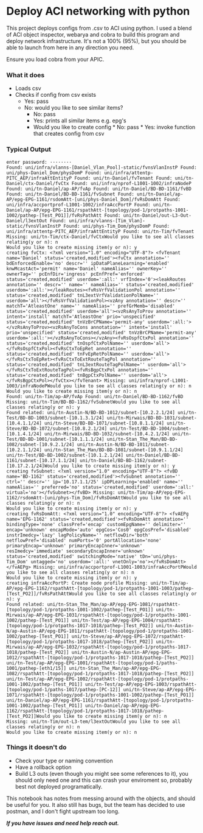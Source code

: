 # Deploy ACI networking with python

This project deploys configs from .csv to ACI using python. I used a blend of ACI object inspector, webarya and cobra to build this program and deploy network infrastructure. It's not a 100% (95%), but you should be able to launch from here in any direction you need. 

Ensure you load cobra from your APIC.

### What it does
* Loads csv
* Checks if config from csv exists
    * Yes: pass
    * No: would you like to see similar items?
        * No: pass
        * Yes: prints all similar items e.g. epg's
        * Would you like to create config
                * No: pass
                * Yes: invoke function that creates config from csv

### Typical Output 
```
enter password: ········
Found: uni/infra/vlanns-[Daniel_Vlan_Pool]-static/fvnsVlanInstP Found: uni/phys-Daniel_Dom/physDomP Found: uni/infra/attentp-PITC_AEP/infraAttEntityP Found: uni/tn-Daniel/fvTenant Found: uni/tn-Daniel/ctx-Daniel/fvCtx Found: uni/infra/nprof-L1001-1002/infraNodeP Found: uni/tn-Daniel/ap-AP/fvAp Found: uni/tn-Daniel/BD-BD-1161/fvBD Found: uni/tn-Daniel/BD-BD-1161/fvSubnet Found: uni/tn-Daniel/ap-AP/epg-EPG-1161/rsdomAtt-[uni/phys-Daniel_Dom]/fvRsDomAtt Found: uni/infra/accportprof-L1001-1002/infraAccPortP Found: uni/tn-Daniel/ap-AP/epg-EPG-1161/rspathAtt-[topology/pod-1/protpaths-1001-1002/pathep-[Test_PO1]]/fvRsPathAtt Found: uni/tn-Daniel/out-L3-Out-Daniel/l3extOut Found: uni/infra/vlanns-[Tim_Vlan]-static/fvnsVlanInstP Found: uni/phys-Tim_Dom/physDomP Found: uni/infra/attentp-PITC_AEP/infraAttEntityP Found: uni/tn-Tim/fvTenant Missing: uni/tn-Tim/ctx-Daniel/fvCtxWould you like to see all classes relating(y or n): n
Would you like to create missing item(y or n): y
creating fvCtx: <?xml version="1.0" encoding="UTF-8"?> <fvTenant name='Daniel' status='created,modified'><fvCtx annotation='' bdEnforcedEnable='no' descr='' ipDataPlaneLearning='enabled' knwMcastAct='permit' name='Daniel' nameAlias='' ownerKey='' ownerTag='' pcEnfDir='ingress' pcEnfPref='enforced' status='created,modified' userdom=':all:' vrfIndex='0'><leakRoutes annotation='' descr='' name='' nameAlias='' status='created,modified' userdom=':all:'></leakRoutes><fvRsVrfValidationPol annotation='' status='created,modified' tnL3extVrfValidationPolName='' userdom='all'></fvRsVrfValidationPol><vzAny annotation='' descr='' matchT='AtleastOne' name='' nameAlias='' prefGrMemb='disabled' status='created,modified' userdom='all'><vzRsAnyToProv annotation='' intent='install' matchT='AtleastOne' prio='unspecified' status='created,modified' tnVzBrCPName='permit-any' userdom=':all:'></vzRsAnyToProv><vzRsAnyToCons annotation='' intent='install' prio='unspecified' status='created,modified' tnVzBrCPName='permit-any' userdom=':all:'></vzRsAnyToCons></vzAny><fvRsOspfCtxPol annotation='' status='created,modified' tnOspfCtxPolName='' userdom='all'></fvRsOspfCtxPol><fvRsCtxToEpRet annotation='' status='created,modified' tnFvEpRetPolName='' userdom='all'></fvRsCtxToEpRet><fvRsCtxToExtRouteTagPol annotation='' status='created,modified' tnL3extRouteTagPolName='' userdom='all'></fvRsCtxToExtRouteTagPol><fvRsBgpCtxPol annotation='' status='created,modified' tnBgpCtxPolName='' userdom='all'></fvRsBgpCtxPol></fvCtx></fvTenant> Missing: uni/infra/nprof-L1001-1003/infraNodePWould you like to see all classes relating(y or n): n
Would you like to create missing item(y or n): n
Found: uni/tn-Tim/ap-AP/fvAp Found: uni/tn-Daniel/BD-BD-1162/fvBD Missing: uni/tn-Tim/BD-BD-1162/fvSubnetWould you like to see all classes relating(y or n): y
Found related: uni/tn-Austin-N/BD-BD-1012/subnet-[10.2.2.1/24] uni/tn-Test/BD-BD-1003/subnet-[10.1.3.1/24] uni/tn-Mirwais/BD-BD-1031/subnet-[10.4.1.1/24] uni/tn-Steve/BD-BD-1071/subnet-[10.8.1.1/24] uni/tn-Steve/BD-BD-1072/subnet-[10.8.2.1/24] uni/tn-Test/BD-BD-1004/subnet-[10.1.4.1/24] uni/tn-Mirwais/BD-BD-1032/subnet-[10.4.2.1/24] uni/tn-Test/BD-BD-1001/subnet-[10.1.1.1/24] uni/tn-Stan_The_Man/BD-BD-1082/subnet-[10.9.2.1/24] uni/tn-Austin-N/BD-BD-1011/subnet-[10.2.1.1/24] uni/tn-Stan_The_Man/BD-BD-1081/subnet-[10.9.1.1/24] uni/tn-Test/BD-BD-1002/subnet-[10.1.2.1/24] uni/tn-Daniel/BD-BD-1161/subnet-[10.17.1.1/24] uni/tn-Daniel/BD-BD-1162/subnet-[10.17.2.1/24]Would you like to create missing item(y or n): y
creating fvSubnet: <?xml version="1.0" encoding="UTF-8"?> <fvBD name='BD-1162' status='created,modified'><fvSubnet annotation='' ctrl='' descr='' ip='10.17.1.1/25' ipDPLearning='enabled' name='' nameAlias='' preferred='no' status='created,modified' userdom=':all:' virtual='no'></fvSubnet></fvBD> Missing: uni/tn-Tim/ap-AP/epg-EPG-1162/rsdomAtt-[uni/phys-Tim_Dom]/fvRsDomAttWould you like to see all classes relating(y or n): n
Would you like to create missing item(y or n): y
creating fvRsDomAtt: <?xml version="1.0" encoding="UTF-8"?> <fvAEPg name='EPG-1162' status='created,modified'><fvRsDomAtt annotation='' bindingType='none' classPref='encap' customEpgName='' delimiter='' encap='unknown' encapMode='auto' epgCos='Cos0' epgCosPref='disabled' instrImedcy='lazy' lagPolicyName='' netflowDir='both' netflowPref='disabled' numPorts='0' portAllocation='none' primaryEncap='unknown' primaryEncapInner='unknown' resImedcy='immediate' secondaryEncapInner='unknown' status='created,modified' switchingMode='native' tDn='uni/phys-Tim_Dom' untagged='no' userdom=':all:' vnetOnly='no'></fvRsDomAtt></fvAEPg> Missing: uni/infra/accportprof-L1001-1003/infraAccPortPWould you like to see all classes relating(y or n): n
Would you like to create missing item(y or n): y
creating infraAccPortP: Create node profile Missing: uni/tn-Tim/ap-AP/epg-EPG-1162/rspathAtt-[topology/pod-1/protpaths-1001-1003/pathep-[Test_PO2]]/fvRsPathAttWould you like to see all classes relating(y or n): y
Found related: uni/tn-Stan_The_Man/ap-AP/epg-EPG-1081/rspathAtt-[topology/pod-1/protpaths-1001-1002/pathep-[Test_PO1]] uni/tn-Mirwais/ap-AP/epg-EPG-1031/rspathAtt-[topology/pod-1/protpaths-1001-1002/pathep-[Test_PO1]] uni/tn-Test/ap-AP/epg-EPG-1004/rspathAtt-[topology/pod-1/protpaths-1017-1018/pathep-[Test_PO2]] uni/tn-Austin-N/ap-Austin-AP/epg-EPG-1011/rspathAtt-[topology/pod-1/protpaths-1001-1002/pathep-[Test_PO1]] uni/tn-Steve/ap-AP/epg-EPG-1072/rspathAtt-[topology/pod-1/protpaths-1017-1018/pathep-[Test_PO2]] uni/tn-Mirwais/ap-AP/epg-EPG-1032/rspathAtt-[topology/pod-1/protpaths-1017-1018/pathep-[Test_PO2]] uni/tn-Austin-N/ap-Austin-AP/epg-EPG-1012/rspathAtt-[topology/pod-1/protpaths-1017-1018/pathep-[Test_PO2]] uni/tn-Test/ap-AP/epg-EPG-1001/rspathAtt-[topology/pod-1/paths-1001/pathep-[eth1/15]] uni/tn-Stan_The_Man/ap-AP/epg-EPG-1082/rspathAtt-[topology/pod-1/protpaths-1017-1018/pathep-[Test_PO2]] uni/tn-Test/ap-AP/epg-EPG-1002/rspathAtt-[topology/pod-1/protpaths-1001-1002/pathep-[Test_PO1]] uni/tn-Test/ap-AP/epg-EPG-1003/rspathAtt-[topology/pod-1/paths-1017/pathep-[PC-12]] uni/tn-Steve/ap-AP/epg-EPG-1071/rspathAtt-[topology/pod-1/protpaths-1001-1002/pathep-[Test_PO1]] uni/tn-Daniel/ap-AP/epg-EPG-1161/rspathAtt-[topology/pod-1/protpaths-1001-1002/pathep-[Test_PO1]] uni/tn-Daniel/ap-AP/epg-EPG-1162/rspathAtt-[topology/pod-1/protpaths-1017-1018/pathep-[Test_PO2]]Would you like to create missing item(y or n): n
Missing: uni/tn-Tim/out-L3-tem/l3extOutWould you like to see all classes relating(y or n): n
Would you like to create missing item(y or n): n
```
### Things it doesn't do
* Check your type or naming convention
* Have a rollback option
* Build L3 outs (even though you might see some references to it), you should only need one and this can crash your enviroment so, probably best not deployed programatically.
 
This notebook has notes from messing around with the objects, and should be useful for you. It also still has bugs, but the team has decided to use postman, and I don't fight upstream too long.

***If you have issues and need help reach out.***
